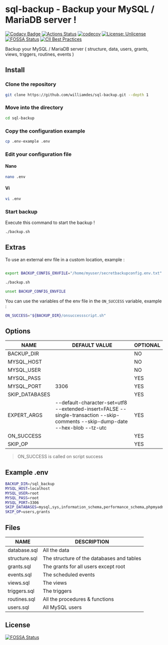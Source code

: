 # sql-backup - Backup your MySQL / MariaDB server !

[![Codacy Badge](https://app.codacy.com/project/badge/Grade/1d6a522144ca4169a0c679bd9d299341)](https://www.codacy.com/gh/williamdes/sql-backup/dashboard?utm_source=github.com&amp;utm_medium=referral&amp;utm_content=williamdes/sql-backup&amp;utm_campaign=Badge_Grade)
[![Actions Status](https://github.com/williamdes/sql-backup/workflows/Run%20tests/badge.svg)](https://github.com/williamdes/sql-backup/actions)
[![codecov](https://codecov.io/gh/williamdes/sql-backup/branch/master/graph/badge.svg)](https://codecov.io/gh/williamdes/sql-backup)
[![License: Unlicense](https://img.shields.io/badge/license-Unlicense-blue.svg)](http://unlicense.org/)
[![FOSSA Status](https://app.fossa.io/api/projects/git%2Bgithub.com%2Fwilliamdes%2Fsql-backup.svg?type=shield)](https://app.fossa.io/projects/git%2Bgithub.com%2Fwilliamdes%2Fsql-backup?ref=badge_shield)
[![CII Best Practices](https://bestpractices.coreinfrastructure.org/projects/1827/badge)](https://bestpractices.coreinfrastructure.org/projects/1827)

Backup your MySQL / MariaDB server ( structure, data, users, grants, views, triggers, routines, events )

## Install

### Clone the repository

```sh
git clone https://github.com/williamdes/sql-backup.git --depth 1
```

### Move into the directory

```sh
cd sql-backup
```

### Copy the configuration example

```sh
cp .env-example .env
```

### Edit your configuration file

#### Nano

```sh
nano .env
```

#### Vi

```sh
vi .env
```

### Start backup

Execute this command to start the backup !

```sh
./backup.sh
```

## Extras

To use an external env file in a custom location, example :

```sh

export BACKUP_CONFIG_ENVFILE="/home/myuser/secretbackupconfig.env.txt"

./backup.sh

unset BACKUP_CONFIG_ENVFILE
```

You can use the variables of the env file in the `ON_SUCCESS` variable, example :

```sh
ON_SUCCESS="${BACKUP_DIR}/onsuccessscript.sh"
```

## Options

| NAME           | DEFAULT VALUE                                                                                                                  | OPTIONAL |
|----------------|--------------------------------------------------------------------------------------------------------------------------------|----------|
| BACKUP_DIR     |                                                                                                                                | NO       |
| MYSQL_HOST     |                                                                                                                                | NO       |
| MYSQL_USER     |                                                                                                                                | NO       |
| MYSQL_PASS     |                                                                                                                                | YES      |
| MYSQL_PORT     | 3306                                                                                                                           | YES      |
| SKIP_DATABASES |                                                                                                                                | YES      |
| EXPERT_ARGS    | --default-character-set=utf8 --extended-insert=FALSE --single-transaction --skip-comments --skip-dump-date --hex-blob --tz-utc | YES      |
| ON_SUCCESS     |                                                                                                                                | YES      |
| SKIP_OP        |                                                                                                                                | YES      |

> ON_SUCCESS is called on script success

## Example .env

```sh
BACKUP_DIR=/sql_backup
MYSQL_HOST=localhost
MYSQL_USER=root
MYSQL_PASS=root
MYSQL_PORT=3306
SKIP_DATABASES=mysql,sys,information_schema,performance_schema,phpmyadmin
SKIP_OP=users,grants
```

## Files

| NAME          | DESCRIPTION                               |
|---------------|-------------------------------------------|
| database.sql  | All the data                              |
| structure.sql | The structure of the databases and tables |
| grants.sql    | The grants for all users except root      |
| events.sql    | The scheduled events                      |
| views.sql     | The views                                 |
| triggers.sql  | The triggers                              |
| routines.sql  | All the procedures & functions            |
| users.sql     | All MySQL users                           |

## License

[![FOSSA Status](https://app.fossa.io/api/projects/git%2Bgithub.com%2Fwilliamdes%2Fsql-backup.svg?type=large)](https://app.fossa.io/projects/git%2Bgithub.com%2Fwilliamdes%2Fsql-backup?ref=badge_large)
